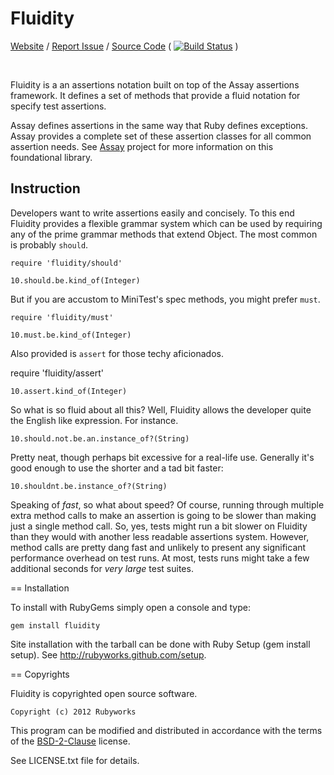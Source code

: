 # Fluidity

[Website](http://rubyworks.github.com/fluidity) /
[Report Issue](http://github.com/rubyworks/fluidity/issues) /
[Source Code](http://github.com/rubyworks/fluidity)
( [![Build Status](https://secure.travis-ci.org/rubyworks/fluidity.png)](http://travis-ci.org/rubyworks/fluidity) )

<br/>

Fluidity is a an assertions notation built on top of the Assay
assertions framework. It defines a set of methods that provide
a fluid notation for specify test assertions.

Assay defines assertions in the same way that Ruby defines exceptions.
Assay provides a complete set of these assertion classes for all
common assertion needs. See [Assay](http://rubyworks.github.com/assay)
project for more information on this foundational library.


## Instruction

Developers want to write assertions easily and concisely. To this end Fluidity
provides a flexible grammar system which can be used by requiring any of the
prime grammar methods that extend Object. The most common is probably `should`.

    require 'fluidity/should'

    10.should.be.kind_of(Integer)

But if you are accustom to MiniTest's spec methods, you might prefer `must`.

    require 'fluidity/must'

    10.must.be.kind_of(Integer)

Also provided is `assert` for those techy aficionados.

  require 'fluidity/assert'

    10.assert.kind_of(Integer)

So what is so fluid about all this? Well, Fluidity allows the developer quite
the English like expression. For instance.

    10.should.not.be.an.instance_of?(String)

Pretty neat, though perhaps bit excessive for a real-life use. Generally
it's good enough to use the shorter and a tad bit faster:
 
    10.shouldnt.be.instance_of?(String)

Speaking of _fast_, so what about speed? Of course, running through multiple
extra method calls to make an assertion is going to be slower than making just
a single method call. So, yes, tests might run a bit slower on Fluidity than
they would with another less readable assertions system. However, method calls
are pretty dang fast and unlikely to present any significant performance 
overhead on test runs. At most, tests runs might take a few additional seconds
for _very_ _large_ test suites.


== Installation

To install with RubyGems simply open a console and type:

    gem install fluidity

Site installation with the tarball can be done with Ruby Setup
(gem install setup). See http://rubyworks.github.com/setup.


== Copyrights

Fluidity is copyrighted open source software.

    Copyright (c) 2012 Rubyworks

This program can be modified and distributed in accordance with
the terms of the [BSD-2-Clause](http://spdx.org/licenses/BSD-2-Clause) license.

See LICENSE.txt file for details.
